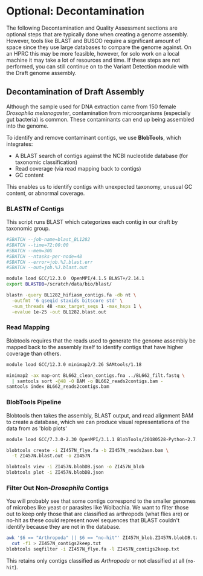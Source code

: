 # Optional: Decontamination 

The following Decontamination and Quality Assessment sections are optional steps that are typically done when creating a genome assembly. However, tools like BLAST and BUSCO require a significant amount of space since they use large databases to compare the genome against. On an HPRC this may be more feasible, however, for solo work on a local machine it may take a lot of resources and time. If these steps are not performed, you can still continue on to the Variant Detection module with the Draft genome assembly.

## Decontamination of Draft Assembly

Although the sample used for DNA extraction came from 150 female *Drosophila melanogaster*, contamination from microorganisms (especially gut bacteria) is common. These contaminants can end up being assembled into the genome.

To identify and remove contaminant contigs, we use **BlobTools**, which integrates:
- A BLAST search of contigs against the NCBI nucleotide database (for taxonomic classification)
- Read coverage (via read mapping back to contigs)
- GC content

This enables us to identify contigs with unexpected taxonomy, unusual GC content, or abnormal coverage.

### BLASTN of Contigs

This script runs BLAST which categorizes each contig in our draft by taxonomic group.
```bash
#SBATCH --job-name=blast_BL1282
#SBATCH --time=72:00:00
#SBATCH --mem=30G
#SBATCH --ntasks-per-node=48
#SBATCH --error=job.%J.blast.err
#SBATCH --out=job.%J.blast.out

module load GCC/12.3.0  OpenMPI/4.1.5 BLAST+/2.14.1
export BLASTDB=/scratch/data/bio/blast/

blastn -query BL1282_hifiasm_contigs.fa -db nt \
  -outfmt '6 qseqid staxids bitscore std' \
  -num_threads 48 -max_target_seqs 1 -max_hsps 1 \
  -evalue 1e-25 -out BL1282.blast.out
```

### Read Mapping
Blobtools requires that the reads used to generate the genome assembly be mapped back to the assembly itself to identify contigs that have higher coverage than others.

```bash
module load GCC/12.3.0 minimap2/2.26 SAMtools/1.18

minimap2 -ax map-ont BL662_clean_contigs.fna ../BL662_filt.fastq \
  | samtools sort -@48 -O BAM -o BL662_reads2contigs.bam -
samtools index BL662_reads2contigs.bam
```

### BlobTools Pipeline
Blobtools then takes the assembly, BLAST output, and read alignment BAM to create a database, which we can produce visual representations of the data from as 'blob plots'

```bash
module load GCC/7.3.0-2.30 OpenMPI/3.1.1 BlobTools/20180528-Python-2.7.15

blobtools create -i ZI457N_flye.fa -b ZI457N_reads2asm.bam \
  -t ZI457N.blast.out -o ZI457N

blobtools view -i ZI457N.blobDB.json -o ZI457N_blob
blobtools plot -i ZI457N.blobDB.json
```

### Filter Out Non-*Drosophila* Contigs
You will probably see that some contigs correspond to the smaller genomes of microbes like yeast or parasites like Wolbachia. We want to filter those out to keep only those that are classified as arthropods (what flies are) or no-hit as these could represent novel sequences that BLAST couldn't identify because they are not in the database.
```bash
awk '$6 == "Arthropoda" || $6 == "no-hit"' ZI457N_blob.ZI457N.blobDB.table.txt | \
  cut -f1 > ZI457N_contigs2keep.txt
blobtools seqfilter -i ZI457N_flye.fa -l ZI457N_contigs2keep.txt
```

This retains only contigs classified as *Arthropoda* or not classified at all (`no-hit`).

